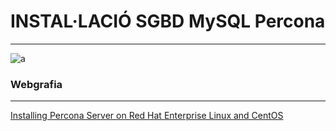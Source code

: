 # INSTAL·LACIÓ SGBD MySQL Percona
***
![a](https://i.imgur.com/YDV2Aev.png)


### Webgrafia
***
[Installing Percona Server on Red Hat Enterprise Linux and CentOS](https://www.percona.com/doc/percona-server/LATEST/installation/yum_repo.html)
